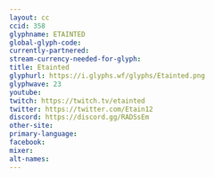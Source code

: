 ```yaml
---
layout: cc
ccid: 358
glyphname: ETAINTED
global-glyph-code: 
currently-partnered: 
stream-currency-needed-for-glyph: 
title: Etainted
glyphurl: https://i.glyphs.wf/glyphs/Etainted.png
glyphwave: 23
youtube: 
twitch: https://twitch.tv/etainted
twitter: https://twitter.com/Etain12
discord: https://discord.gg/RADSsEm
other-site: 
primary-language: 
facebook: 
mixer: 
alt-names: 
---
```


